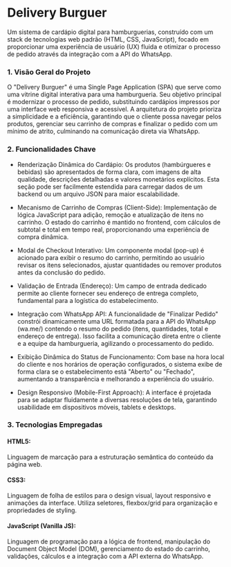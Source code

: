 # Delivery Burguer

Um sistema de cardápio digital para hamburguerias, construído com um stack de tecnologias web padrão (HTML, CSS, JavaScript), focado em proporcionar uma experiência de usuário (UX) fluida e otimizar o processo de pedido através da integração com a API do WhatsApp.

### 1. Visão Geral do Projeto

O "Delivery Burguer" é uma Single Page Application (SPA) que serve como uma vitrine digital interativa para uma hamburgueria. Seu objetivo principal é modernizar o processo de pedido, substituindo cardápios impressos por uma interface web responsiva e acessível. A arquitetura do projeto prioriza a simplicidade e a eficiência, garantindo que o cliente possa navegar pelos produtos, gerenciar seu carrinho de compras e finalizar o pedido com um mínimo de atrito, culminando na comunicação direta via WhatsApp.

### 2. Funcionalidades Chave
   
* Renderização Dinâmica do Cardápio: Os produtos (hambúrgueres e bebidas) são apresentados de forma clara, com imagens de alta qualidade, descrições detalhadas e valores monetários explícitos. Esta seção pode ser facilmente estendida para carregar dados de um backend ou um arquivo JSON para maior escalabilidade.

* Mecanismo de Carrinho de Compras (Client-Side): Implementação de lógica JavaScript para adição, remoção e atualização de itens no carrinho. O estado do carrinho é mantido no frontend, com cálculos de subtotal e total em tempo real, proporcionando uma experiência de compra dinâmica.

* Modal de Checkout Interativo: Um componente modal (pop-up) é acionado para exibir o resumo do carrinho, permitindo ao usuário revisar os itens selecionados, ajustar quantidades ou remover produtos antes da conclusão do pedido.

* Validação de Entrada (Endereço): Um campo de entrada dedicado permite ao cliente fornecer seu endereço de entrega completo, fundamental para a logística do estabelecimento.

* Integração com WhatsApp API: A funcionalidade de "Finalizar Pedido" constrói dinamicamente uma URL formatada para a API do WhatsApp (wa.me/) contendo o resumo do pedido (itens, quantidades, total e endereço de entrega). Isso facilita a comunicação direta entre o cliente e a equipe da hamburgueria, agilizando o processamento do pedido.

* Exibição Dinâmica do Status de Funcionamento: Com base na hora local do cliente e nos horários de operação configurados, o sistema exibe de forma clara se o estabelecimento está "Aberto" ou "Fechado", aumentando a transparência e melhorando a experiência do usuário.

* Design Responsivo (Mobile-First Approach): A interface é projetada para se adaptar fluidamente a diversas resoluções de tela, garantindo usabilidade em dispositivos móveis, tablets e desktops.


### 3. Tecnologias Empregadas

#### HTML5: 
Linguagem de marcação para a estruturação semântica do conteúdo da página web.

#### CSS3: 
Linguagem de folha de estilos para o design visual, layout responsivo e animações da interface. Utiliza seletores, flexbox/grid para organização e propriedades de styling.

#### JavaScript (Vanilla JS): 
Linguagem de programação para a lógica de frontend, manipulação do Document Object Model (DOM), gerenciamento do estado do carrinho, validações, cálculos e a integração com a API externa do WhatsApp.
